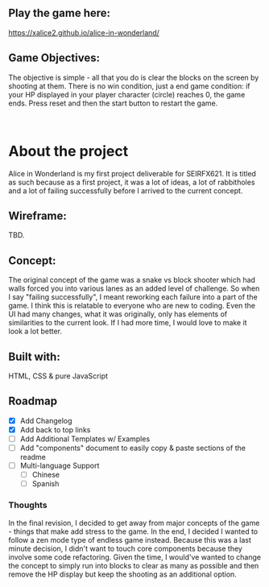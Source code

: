 ## Play the game here:
https://xalice2.github.io/alice-in-wonderland/
  

## Game Objectives:
The objective is simple - all that you do is clear the blocks on the screen by shooting at them. There is no win condition, just a end game condition: if your HP displayed in your player character (circle) reaches 0, the game ends. Press reset and then the start button to restart the game.


 <!-- ABOUT THE GAME -->
# About the project
Alice in Wonderland is my first project deliverable for SEIRFX621. It is titled as such because as a first project, it was a lot of ideas, a lot of rabbitholes and a lot of failing successfully before I arrived to the current concept.

## Wireframe:
TBD.


## Concept: 
The original concept of the game was a snake vs block shooter which had walls forced you into various lanes as an added level of challenge. So when I say "failing successfully", I meant reworking each failure into a part of the game. I think this is relatable to everyone who are new to coding. Even the UI had many changes, what it was originally, only has elements of similarities to the current look. If I had more time, I would love to make it look a lot better.

## Built with: 
HTML, CSS & pure JavaScript

<!-- ROADMAP -->
## Roadmap

- [x] Add Changelog
- [x] Add back to top links
- [ ] Add Additional Templates w/ Examples
- [ ] Add "components" document to easily copy & paste sections of the readme
- [ ] Multi-language Support
    - [ ] Chinese
    - [ ] Spanish

### Thoughts
In the final revision, I decided to get away from major concepts of the game - things that make add stress to the game. In the end, I decided I wanted to follow a zen mode type of endless game instead. Because this was a last minute decision, I didn't want to touch core components because they involve some code refactoring. Given the time, I would've wanted to change the concept to simply run into blocks to clear as many as possible and then remove the HP display but keep the shooting as an additional option. 


